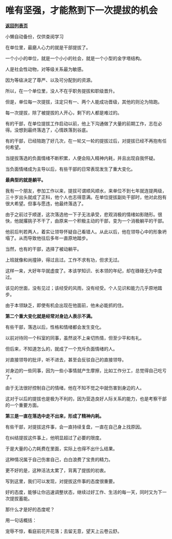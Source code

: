 # 唯有坚强，才能熬到下一次提拔的机会

[**返回列表页**](/gzh/费曼的小茶馆)

小懒自动备份，仅供查阅学习

在单位里，最磨人心力的就是干部提拔了。  

一个小小的单位，就是一个小小的社会，就是一个小型的金字塔结构。  

人是社会性动物，对等级关系最为敏感。

因为等级决定了尊严、以及可分配到的资源。

所以，在一个单位里，没人不在乎职务提拔和职级晋升。  

但是，单位每一次提拔，注定只有一、两个人能成功晋级，其他的则沦为陪跑。  

每一次提拔，除了被提拔的人开心，剩下的人都是难过的。  

有的干部，在单位提拔工作启动以前，他上下沟通做了大量的前期工作，志在必得。没想到最终落选了，心情跌落到谷底。

有的干部，已经陪跑了好几次，在一轮又一轮的提拔过后，对提拔已经不再抱有任何希望。  

当提拔落选的负面情绪不断积累，人便会陷入精神内耗，并且出现自我怀疑。  

当负面情绪成为主导以后，有些干部的日常表现发生了重大变化。  

**最典型的就是躺平。**  

我有一个朋友，参加工作以来，提拔可谓顺风顺水，来单位不到七年就连提两级，三十岁出头就成了正科，他个人也志得意满。在单位提拔副处干部时，他对此抱有很大希望。但事与愿违，他最终落选了。

由于之前过于顺遂，这次落选他一下子无法承受，悲观消极的情绪如影随形。很快，他就撂挑子不干了，由原来一个积极主动的干部，变为一个消极躺平的干部。

他前后判若两人，着实让领导怀疑自己看错人。从此以后，他在领导心中的形象坍塌了。从而导致他往后多年一直原地踏步。

当然，也有的干部，选择了被动躺平。

上班就像和尚撞钟，得过且过。工作不求有功，但求无过。  

这样一来，大好年华就虚度了。本该学知识、长本领的年纪，却在碌碌无为中度过。

该见的世面，没有见过；该经受的风雨，没有经受。个人见识和能力几乎原地踏步。  

由于本领缺乏，即使有机会出现在他面前，他未必能抓的住。

**第二个重大变化就是经常对身边人表示不满。**

有些干部，落选以后，性格和情绪都会发生变化。

以前对待同一个科室的同事，虽然说不上亲切热情，但至少平和有礼。

但后来，不知道怎么的，就成了一个充斥负面情绪的人。  

对直接领导的批评，听不进去，甚至会反驳自己的直接领导。

对身边的一些同事，因为一些小事情就产生摩擦，比如工作分工，总觉得自己吃亏了。

由于无法很好控制自己的情绪，他在不知不觉之中就伤害到身边的人。  

这对于以后的提拔也是极为不利的，因为营造良好人际关系的能力，也是考察干部的一个重要方面。  

**第三是一直在落选中走不出来，形成了精神内耗。**

有些干部，对提拔这件事，会一直持续复盘，一直在自己身上找原因。

在纠结提拔这件事上，他明显超过了必要的限度。  

于是大量的心力耗费在里面，实际上也得不出什么结果。

这种情况属于自己伤害自己，白白浪费了宝贵的精力。  

更不好的是，这种活法太累了，背离了提拔的初衷。  

写到这里，我们可以发现，对提拔这件事的态度很重要。

好的态度，能够让你迅速调整状态，继续过好工作、生活的每一天，同时又为下一次提拔蓄能。

那什么才是好的态度呢？

用一句话概括：  

宠辱不惊，看庭前花开花落；去留无意，望天上云卷云舒。

